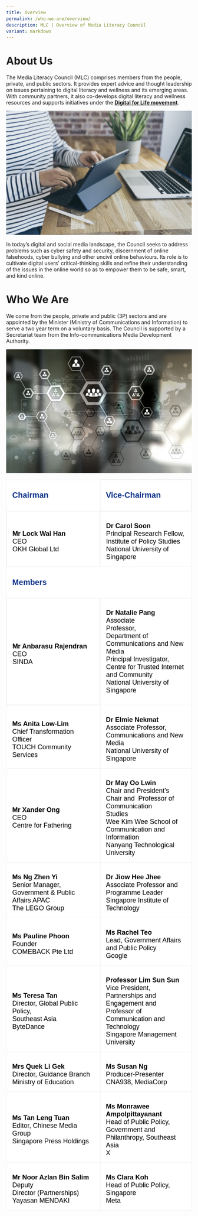 ```yaml
---
title: Overview
permalink: /who-we-are/overview/
description: MLC | Overview of Media Literacy Council
variant: markdown
---
```

# About Us

The Media Literacy Council (MLC) comprises members from the people, private, and public sectors. It provides expert advice and thought leadership on issues pertaining to digital literacy and wellness and its emerging areas. With community partners, it also co-develops digital literacy and wellness resources and supports initiatives under the **[Digital for Life movement](https://www.digitalforlife.gov.sg/)**.   

![MLC to enable digital literacy on laptop and tablet](/images/mlc_about%20us_1.png)
  
In today’s digital and social media landscape, the Council seeks to address problems such as cyber safety and security, discernment of online falsehoods, cyber bullying and other uncivil online behaviours. Its role is to cultivate digital users' critical-thinking skills and refine their understanding of the issues in the online world so as to empower them to be safe, smart, and kind online.


# Who We Are

We come from the people, private and public (3P) sectors and are appointed by the Minister (Ministry of Communications and Information) to serve a two year term on a voluntary basis. The Council is supported by a Secretariat team from the Info-communications Media Development Authority.

![MLC comprises of volunteers from the people, private and public sectors.](/images/mlc_about%20us_2.png)

<table class="MsoNormalTable" border="1" cellspacing="0" cellpadding="0" width="100%" style="width:100.0%;background:white;border-collapse:collapse;border:none;
 mso-border-alt:solid #F0F0F0 1pt;mso-yfti-tbllook:1184;mso-padding-alt:10.0pt 10.0pt 10.0pt 10.0pt"><tbody><tr style="mso-yfti-irow:0;mso-yfti-firstrow:yes"><td width="50%" style="width:50.64%;border:solid #F0F0F0 1.0pt;mso-border-alt:
  solid #F0F0F0 1pt;padding:11.25pt 11.25pt 11.25pt 11.25pt"><p class="MsoNormal" style="mso-margin-top-alt:auto;mso-margin-bottom-alt:auto;
  line-height:normal;mso-outline-level:3"><b><span style="font-size:16pt;
  font-family:&quot;Arial&quot;,sans-serif;mso-fareast-font-family:&quot;Times New Roman&quot;;
  color:#093189">Chairman</span></b></p></td><td width="49%" style="width:49.36%;border:solid #F0F0F0 1.5pt;border-left:
  none;mso-border-left-alt:solid #F0F0F0 1.5pt;mso-border-alt:solid #F0F0F0 1pt;
  padding:11.25pt 11.25pt 11.25pt 11.25pt"><p class="MsoNormal" style="mso-margin-top-alt:auto;mso-margin-bottom-alt:auto;
  line-height:normal;mso-outline-level:3"><b><span style="font-size:16pt;
  font-family:&quot;Arial&quot;,sans-serif;mso-fareast-font-family:&quot;Times New Roman&quot;;
  color:#093189">Vice-Chairman</span></b></p></td></tr><tr style="mso-yfti-irow:1"><td width="50%" style="width:50.64%;border:solid #F0F0F0 1.5pt;border-top:
  none;mso-border-top-alt:solid #F0F0F0 1pt;mso-border-alt:solid #F0F0F0 1pt;
  padding:11.25pt 11.25pt 11.25pt 11.25pt"><p class="MsoNormal" style="margin-bottom:0cm;line-height:normal"><b><span style="font-size:13.5pt;font-family:&quot;Arial&quot;,sans-serif;mso-fareast-font-family:
  &quot;Times New Roman&quot;;color:black">Mr Lock Wai Han</span></b><span style="font-size:13.5pt;font-family:&quot;Arial&quot;,sans-serif;mso-fareast-font-family:
  &quot;Times New Roman&quot;;color:black"><br>CEO<br>OKH Global Ltd</span></p></td><td width="49%" style="width:49.36%;border-top:none;border-left:none;
  border-bottom:solid #F0F0F0 1.0pt;border-right:solid #F0F0F0 1.0pt;
  mso-border-top-alt:solid #F0F0F0 1pt;mso-border-left-alt:solid #F0F0F0 1pt;
  mso-border-alt:solid #F0F0F0 1pt;padding:11.25pt 11.25pt 11.25pt 11.25pt"><p class="MsoNormal" style="margin-bottom:0cm;line-height:normal"><b><span style="font-size:13.5pt;font-family:&quot;Arial&quot;,sans-serif;mso-fareast-font-family:
  &quot;Times New Roman&quot;;color:black">Dr Carol Soon</span></b><span style="font-size:13.5pt;font-family:&quot;Arial&quot;,sans-serif;mso-fareast-font-family:
  &quot;Times New Roman&quot;;color:black"><br>Principal Research Fellow, Institute of Policy Studies<br>National University of Singapore</span></p></td></tr><tr style="mso-yfti-irow:2"><td width="100%" colspan="2" style="width:100.0%;border:solid #F0F0F0 1.0pt;
  border-top:none;mso-border-top-alt:solid #F0F0F0 1.5pt;mso-border-alt:solid #F0F0F0 1.5pt;
  padding:11.25pt 11.25pt 11.25pt 11.25pt"><p class="MsoNormal" style="mso-margin-top-alt:auto;mso-margin-bottom-alt:auto;
  line-height:normal;mso-outline-level:3"><b><span style="font-size:16pt;
  font-family:&quot;Arial&quot;,sans-serif;mso-fareast-font-family:&quot;Times New Roman&quot;;
  color:#093189">Members</span></b></p></td></tr><tr style="mso-yfti-irow:3"><td width="50%" style="width:50.64%;border:solid #F0F0F0 1.5pt;border-top:
  none;mso-border-top-alt:solid #F0F0F0 1pt;mso-border-alt:solid #F0F0F0 1pt;
  padding:11.25pt 11.25pt 11.25pt 11.25pt"><p class="MsoNormal" style="margin-bottom:0cm;line-height:normal"><b><span style="font-size:13.5pt;font-family:&quot;Arial&quot;,sans-serif;mso-fareast-font-family:
  &quot;Times New Roman&quot;;color:black">Mr Anbarasu Rajendran</span></b><span style="font-size:13.5pt;font-family:&quot;Arial&quot;,sans-serif;mso-fareast-font-family:
  &quot;Times New Roman&quot;;color:black"><br>CEO<br>SINDA</span></p></td><td width="49%" style="width:49.36%;border-top:none;border-left:none;
  border-bottom:solid #F0F0F0 1.0pt;border-right:solid #F0F0F0 1.0pt;
  mso-border-top-alt:solid #F0F0F0 1pt;mso-border-left-alt:solid #F0F0F0 1pt;
  mso-border-alt:solid #F0F0F0 1pt;padding:11.25pt 11.25pt 11.25pt 11.25pt"><p class="MsoNormal" style="mso-margin-top-alt:auto;mso-margin-bottom-alt:auto;
  line-height:normal"><b><span style="font-size:13.5pt;font-family:&quot;Arial&quot;,sans-serif;
  mso-fareast-font-family:&quot;Times New Roman&quot;;color:black">Dr Natalie Pang</span></b><span style="font-size:13.5pt;font-family:&quot;Arial&quot;,sans-serif;mso-fareast-font-family:
  &quot;Times New Roman&quot;;color:black"><br>Associate Professor,<span style="mso-spacerun:yes">&nbsp;&nbsp;&nbsp;&nbsp;&nbsp;&nbsp;&nbsp;&nbsp;&nbsp;&nbsp;&nbsp;&nbsp;&nbsp;<br></span>Department of Communications and New Media<br>Principal Investigator,<br>Centre for Trusted Internet and Community<br>National University of Singapore</span></p></td></tr><tr style="mso-yfti-irow:4"><td width="50%" style="width:50.64%;border:solid #F0F0F0 1.0pt;border-top:
  none;mso-border-top-alt:solid #F0F0F0 1pt;mso-border-alt:solid #F0F0F0 .75pt;
  padding:11.25pt 11.25pt 11.25pt 11.25pt"><p class="MsoNormal" style="margin-bottom:0cm;line-height:normal"><b><span style="font-size:13.5pt;font-family:&quot;Arial&quot;,sans-serif;mso-fareast-font-family:
  &quot;Times New Roman&quot;;color:black">Ms Anita Low-Lim</span></b><span style="font-size:13.5pt;font-family:&quot;Arial&quot;,sans-serif;mso-fareast-font-family:
  &quot;Times New Roman&quot;;color:black"><br>Chief Transformation Officer<br>TOUCH Community Services</span></p></td><td width="49%" style="width:49.36%;border-top:none;border-left:none;
  border-bottom:solid #F0F0F0 1.0pt;border-right:solid #F0F0F0 1.0pt;
  mso-border-top-alt:solid #F0F0F0 1pt;mso-border-left-alt:solid #F0F0F0 1pt;
  mso-border-alt:solid #F0F0F0 1pt;padding:11.25pt 11.25pt 11.25pt 11.25pt"><p class="MsoNormal" style="margin-bottom:0cm;line-height:normal"><b><span style="font-size:13.5pt;font-family:&quot;Arial&quot;,sans-serif;mso-fareast-font-family:
  &quot;Times New Roman&quot;;color:black">Dr Elmie Nekmat</span></b><span style="font-size:13.5pt;font-family:&quot;Arial&quot;,sans-serif;mso-fareast-font-family:
  &quot;Times New Roman&quot;;color:black"><br>Associate Professor, <br> Communications and New Media<br>National University of Singapore</span></p></td></tr><tr style="mso-yfti-irow:5"><td width="50%" style="width:50.64%;border:solid #F0F0F0 1.0pt;border-top:
  none;mso-border-top-alt:solid #F0F0F0 1pt;mso-border-alt:solid #F0F0F0 .75pt;
  padding:11.25pt 11.25pt 11.25pt 11.25pt"><p class="MsoNormal" style="margin-bottom:0cm;line-height:normal"><b><span style="font-size:13.5pt;font-family:&quot;Arial&quot;,sans-serif;mso-fareast-font-family:
  &quot;Times New Roman&quot;;color:black">Mr Xander Ong <br></span></b><span style="font-size:13.5pt;font-family:&quot;Arial&quot;,sans-serif;
  mso-fareast-font-family:&quot;Times New Roman&quot;;color:black">CEO<br>Centre for Fathering</span></p></td><td width="49%" style="width:49.36%;border-top:none;border-left:none;
  border-bottom:solid #F0F0F0 1.0pt;border-right:solid #F0F0F0 1.0pt;
  mso-border-top-alt:solid #F0F0F0 1pt;mso-border-left-alt:solid #F0F0F0 1pt;
  mso-border-alt:solid #F0F0F0 1pt;padding:11.25pt 11.25pt 11.25pt 11.25pt"><p class="MsoNormal" style="margin-bottom:0cm;line-height:normal"><b><span style="font-size:13.5pt;font-family:&quot;Arial&quot;,sans-serif;mso-fareast-font-family:
  &quot;Times New Roman&quot;;color:black">Dr May Oo Lwin</span></b><span style="font-size:13.5pt;font-family:&quot;Arial&quot;,sans-serif;mso-fareast-font-family:
  &quot;Times New Roman&quot;;color:black"><br>Chair and President’s Chair and <span style="mso-spacerun:yes">&nbsp;</span>Professor of Communication Studies<span style="mso-spacerun:yes">&nbsp;&nbsp;&nbsp;&nbsp;&nbsp;&nbsp;&nbsp;&nbsp; <br></span>Wee Kim Wee School of Communication and Information<br>Nanyang Technological University</span></p></td></tr><tr style="mso-yfti-irow:6"><td width="50%" style="width:50.64%;border:solid #F0F0F0 1.0pt;border-top:
  none;mso-border-top-alt:solid #F0F0F0 1pt;mso-border-alt:solid #F0F0F0 1pt;
  padding:11.25pt 11.25pt 11.25pt 11.25pt"><p class="MsoNormal" style="margin-bottom:0cm;line-height:normal"><b><span style="font-size:13.5pt;font-family:&quot;Arial&quot;,sans-serif;mso-fareast-font-family:
  &quot;Times New Roman&quot;;color:black">Ms Ng Zhen Yi</span></b><span style="font-size:13.5pt;font-family:&quot;Arial&quot;,sans-serif;mso-fareast-font-family:
  &quot;Times New Roman&quot;;color:black"><br>Senior Manager, Government &amp; Public Affairs APAC<br>The LEGO Group</span></p></td><td width="49%" style="width:49.36%;border-top:none;border-left:none;
  border-bottom:solid #F0F0F0 1.0pt;border-right:solid #F0F0F0 1.0pt;
  mso-border-top-alt:solid #F0F0F0 1pt;mso-border-left-alt:solid #F0F0F0 1pt;
  mso-border-alt:solid #F0F0F0 1pt;padding:11.25pt 11.25pt 11.25pt 11.25pt"><p class="MsoNormal" style="margin-bottom:0cm;line-height:normal"><b><span style="font-size:13.5pt;font-family:&quot;Arial&quot;,sans-serif;mso-fareast-font-family:
  &quot;Times New Roman&quot;;color:black">Dr Jiow Hee Jhee</span></b><span style="font-size:13.5pt;font-family:&quot;Arial&quot;,sans-serif;mso-fareast-font-family:
  &quot;Times New Roman&quot;;color:black"><br>Associate Professor and Programme Leader&nbsp;<br>Singapore Institute of Technology</span></p></td></tr><tr style="mso-yfti-irow:7"><td width="50%" style="width:50.64%;border:solid #F0F0F0 1.0pt;border-top:
  none;mso-border-top-alt:solid #F0F0F0 1pt;mso-border-alt:solid #F0F0F0 1pt;
  padding:11.25pt 11.25pt 11.25pt 11.25pt"><p class="MsoNormal" style="margin-bottom:0cm;line-height:normal"><b><span style="font-size:13.5pt;font-family:&quot;Arial&quot;,sans-serif;mso-fareast-font-family:
  &quot;Times New Roman&quot;;color:black">Ms Pauline Phoon</span></b><span style="font-size:13.5pt;font-family:&quot;Arial&quot;,sans-serif;mso-fareast-font-family:
  &quot;Times New Roman&quot;;color:black"><br>Founder<br>COMEBACK Pte Ltd</span></p></td><td width="49%" style="width:49.36%;border-top:none;border-left:none;
  border-bottom:solid #F0F0F0 1.0pt;border-right:solid #F0F0F0 1.0pt;
  mso-border-top-alt:solid #F0F0F0 1pt;mso-border-left-alt:solid #F0F0F0 1pt;
  mso-border-alt:solid #F0F0F0 1pt;padding:11.25pt 11.25pt 11.25pt 11.25pt"><p class="MsoNormal" style="margin-bottom:0cm;line-height:normal"><b><span style="font-size:13.5pt;font-family:&quot;Arial&quot;,sans-serif;mso-fareast-font-family:
  &quot;Times New Roman&quot;;color:black">Ms Rachel Teo<br></span></b><span style="font-size:13.5pt;font-family:&quot;Arial&quot;,sans-serif;
  mso-fareast-font-family:&quot;Times New Roman&quot;;color:black">Lead, Government Affairs and Public Policy<br>Google</span></p></td></tr><tr style="mso-yfti-irow:8"><td width="50%" style="width:50.64%;border:solid #F0F0F0 1.0pt;border-top:
  none;mso-border-top-alt:solid #F0F0F0 1pt;mso-border-alt:solid #F0F0F0 1pt;
  padding:11.25pt 11.25pt 11.25pt 11.25pt"><p class="MsoNormal" style="margin-bottom:0cm;line-height:normal"><b><span style="font-size:13.5pt;font-family:&quot;Arial&quot;,sans-serif;mso-fareast-font-family:
  &quot;Times New Roman&quot;;color:black">Ms Teresa Tan</span></b><span style="font-size:13.5pt;font-family:&quot;Arial&quot;,sans-serif;mso-fareast-font-family:
  &quot;Times New Roman&quot;;color:black"><br>Director, Global Public Policy,<br>Southeast Asia<br>ByteDance</span></p></td><td width="49%" style="width:49.36%;border-top:none;border-left:none;
  border-bottom:solid #F0F0F0 1.0pt;border-right:solid #F0F0F0 1.0pt;
  mso-border-top-alt:solid #F0F0F0 1pt;mso-border-left-alt:solid #F0F0F0 1pt;
  mso-border-alt:solid #F0F0F0 .75pt;padding:11.25pt 11.25pt 11.25pt 11.25pt"><p class="MsoNormal" style="margin-bottom:0cm;line-height:normal"><b><span style="font-size:13.5pt;font-family:&quot;Arial&quot;,sans-serif;mso-fareast-font-family:
  &quot;Times New Roman&quot;;color:black">Professor Lim Sun Sun</span></b><span style="font-size:13.5pt;font-family:&quot;Arial&quot;,sans-serif;mso-fareast-font-family:
  &quot;Times New Roman&quot;;color:black"><br>Vice President, Partnerships and Engagement and Professor of Communication and Technology<br>Singapore Management University</span></p></td></tr><tr style="mso-yfti-irow:9"><td width="50%" style="width:50.64%;border:solid #F0F0F0 1.0pt;border-top:
  none;mso-border-top-alt:solid #F0F0F0 1pt;mso-border-alt:solid #F0F0F0 1pt;
  padding:11.25pt 11.25pt 11.25pt 11.25pt"><p class="MsoNormal" style="margin-bottom:0cm;line-height:normal"><b><span style="font-size:13.5pt;font-family:&quot;Arial&quot;,sans-serif;mso-fareast-font-family:
  &quot;Times New Roman&quot;;color:black">Mrs Quek Li Gek</span></b><span style="font-size:13.5pt;font-family:&quot;Arial&quot;,sans-serif;mso-fareast-font-family:
  &quot;Times New Roman&quot;;color:black"><br>Director, Guidance Branch<br>Ministry of Education</span></p></td><td width="49%" style="width:49.36%;border-top:none;border-left:none;
  border-bottom:solid #F0F0F0 1.0pt;border-right:solid #F0F0F0 1.0pt;
  mso-border-top-alt:solid #F0F0F0 1pt;mso-border-left-alt:solid #F0F0F0 1pt;
  mso-border-alt:solid #F0F0F0 .75pt;padding:11.25pt 11.25pt 11.25pt 11.25pt"><p class="MsoNormal" style="margin-bottom:0cm;line-height:normal"><b><span style="font-size:13.5pt;font-family:&quot;Arial&quot;,sans-serif;mso-fareast-font-family:
  &quot;Times New Roman&quot;;color:black">Ms Susan Ng</span></b><span style="font-size:
  13.5pt;font-family:&quot;Arial&quot;,sans-serif;mso-fareast-font-family:&quot;Times New Roman&quot;;
  color:black"><br>Producer-Presenter<br>CNA938, MediaCorp</span></p></td></tr><tr style="mso-yfti-irow:10"><td width="50%" style="width:50.64%;border:solid #F0F0F0 1.0pt;border-top:
  none;mso-border-top-alt:solid #F0F0F0 1pt;mso-border-alt:solid #F0F0F0 1pt;
  padding:11.25pt 11.25pt 11.25pt 11.25pt"><p class="MsoNormal" style="margin-bottom:0cm;line-height:normal"><b><span style="font-size:13.5pt;font-family:&quot;Arial&quot;,sans-serif;mso-fareast-font-family:
  &quot;Times New Roman&quot;;color:black">Ms Tan Leng Tuan</span></b><span style="font-size:13.5pt;font-family:&quot;Arial&quot;,sans-serif;mso-fareast-font-family:
  &quot;Times New Roman&quot;;color:black"><br>Editor, Chinese Media Group<br>Singapore Press Holdings</span></p></td><td width="49%" style="width:49.36%;border-top:none;border-left:none;
  border-bottom:solid #F0F0F0 1.0pt;border-right:solid #F0F0F0 1.0pt;
  mso-border-top-alt:solid #F0F0F0 1pt;mso-border-left-alt:solid #F0F0F0 1pt;
  mso-border-alt:solid #F0F0F0 .75pt;padding:11.25pt 11.25pt 11.25pt 11.25pt"><p class="MsoNormal" style="margin-bottom:0cm;line-height:normal"><b><span style="font-size:13.5pt;font-family:&quot;Arial&quot;,sans-serif;mso-fareast-font-family:
  &quot;Times New Roman&quot;;color:black">Ms Monrawee Ampolpittayanant</span></b><span style="font-size:13.5pt;font-family:&quot;Arial&quot;,sans-serif;mso-fareast-font-family:
  &quot;Times New Roman&quot;;color:black"><br>Head of Public Policy, Government and Philanthropy, Southeast Asia<br>X</span></p></td></tr><tr style="mso-yfti-irow:11;mso-yfti-lastrow:yes"><td width="50%" style="width:50.64%;border:solid #F0F0F0 1.0pt;border-top:
  none;mso-border-top-alt:solid #F0F0F0 1pt;mso-border-alt:solid #F0F0F0 1pt;
  padding:11.25pt 11.25pt 11.25pt 11.25pt"><p class="MsoNormal" style="margin-bottom:0cm;line-height:normal"><b><span style="font-size:13.5pt;font-family:&quot;Arial&quot;,sans-serif;mso-fareast-font-family:
  &quot;Times New Roman&quot;;color:black">Mr Noor Azlan Bin Salim</span></b><span style="font-size:13.5pt;font-family:&quot;Arial&quot;,sans-serif;mso-fareast-font-family:
  &quot;Times New Roman&quot;;color:black"><br>Deputy Director&nbsp;(Partnerships)<br>Yayasan MENDAKI</span></p></td><td width="49%" style="width:49.36%;border-top:none;border-left:none;
  border-bottom:solid #F0F0F0 1.0pt;border-right:solid #F0F0F0 1.0pt;
  mso-border-top-alt:solid #F0F0F0 1pt;mso-border-left-alt:solid #F0F0F0 1pt;
  mso-border-alt:solid #F0F0F0 .75pt;padding:11.25pt 11.25pt 11.25pt 11.25pt"><p class="MsoNormal" style="margin-bottom:0cm;line-height:normal"><b><span style="font-size:13.5pt;font-family:&quot;Arial&quot;,sans-serif;mso-fareast-font-family:
  &quot;Times New Roman&quot;;color:black">Ms Clara Koh</span></b><span style="font-size:
  13.5pt;font-family:&quot;Arial&quot;,sans-serif;mso-fareast-font-family:&quot;Times New Roman&quot;;
  color:black"><br>Head of Public Policy, Singapore<br>Meta</span></p></td></tr></tbody></table>